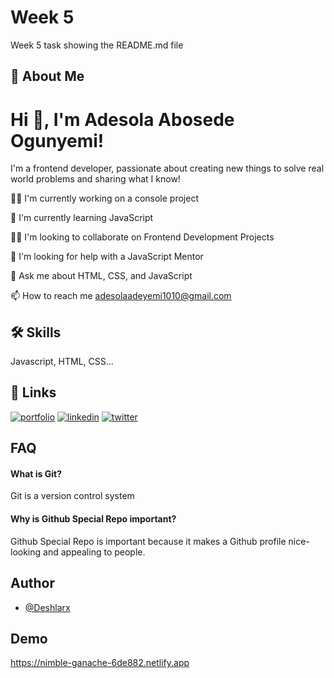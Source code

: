 # Week 5

Week 5 task showing the README.md file

## 🚀 About Me

# Hi 👋, I'm Adesola Abosede Ogunyemi!

I'm a frontend developer, passionate about creating new things to solve real world problems and sharing what I know!

👩‍💻 I'm currently working on a console project

🧠 I'm currently learning JavaScript

👯‍♀️ I'm looking to collaborate on Frontend Development Projects

🤔 I'm looking for help with a JavaScript Mentor

💬 Ask me about HTML, CSS, and JavaScript

📫 How to reach me adesolaadeyemi1010@gmail.com

## 🛠 Skills

Javascript, HTML, CSS...

## 🔗 Links

[![portfolio](https://img.shields.io/badge/my_portfolio-000?style=for-the-badge&logo=ko-fi&logoColor=white)](https://replit.com/@AdesolaOgunyemi/My-Portfolio#index.html)
[![linkedin](https://img.shields.io/badge/linkedin-0A66C2?style=for-the-badge&logo=linkedin&logoColor=white)](https://www.linkedin.com/in/adesola-ogunyemi-351879154)
[![twitter](https://img.shields.io/badge/twitter-1DA1F2?style=for-the-badge&logo=twitter&logoColor=white)](https://twitter.com/AdesolaOgunyemi?t=1_wgAOMYUT_f1dzfdjzg5w&s=03)

## FAQ

#### What is Git?

Git is a version control system

#### Why is Github Special Repo important?

Github Special Repo is important because it makes a Github profile nice-looking and appealing to people.

## Author

- [@Deshlarx](https://www.github.com/Deshlarx)

## Demo

https://nimble-ganache-6de882.netlify.app






























